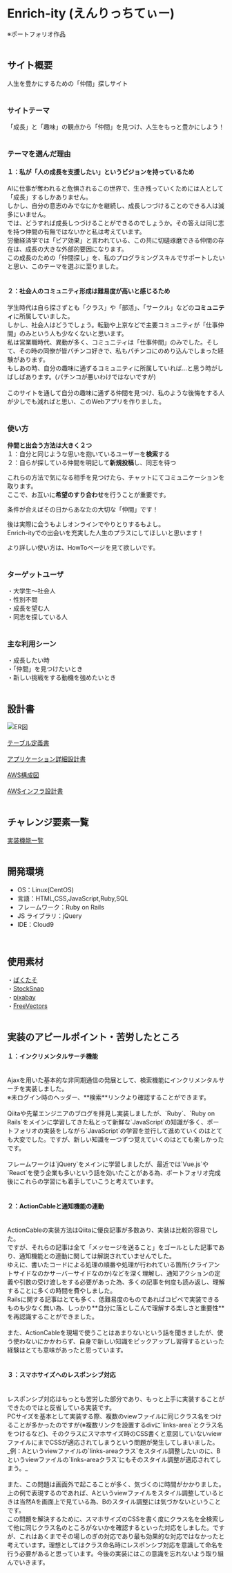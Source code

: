 # Enrich-ity (えんりっちてぃー)
※ポートフォリオ作品
<br>
<br>

## サイト概要

人生を豊かにするための「仲間」探しサイト
<br>
<br>

### サイトテーマ

「成長」と「趣味」の観点から「仲間」を見つけ、人生をもっと豊かにしよう！
<br>
<br>

### テーマを選んだ理由

#### １：私が「人の成長を支援したい」というビジョンを持っているため

AIに仕事が奪われると危惧されるこの世界で、生き残っていくためには人として「成長」するしかありません。
<br>
しかし、自分の意志のみでなにかを継続し、成長しつづけることのできる人は滅多にいません。
<br>
では、どうすれば成長しつづけることができるのでしょうか。その答えは同じ志を持つ仲間の有無ではないかと私は考えています。
<br>
労働経済学では「ピア効果」と言われている、この共に切磋琢磨できる仲間の存在は、成長の大きな外部的要因になります。
<br>
この成長のための「仲間探し」を、私のプログラミングスキルでサポートしたいと思い、このテーマを選ぶに至りました。
<br>
<br>

#### ２：社会人のコミュニティ形成は難易度が高いと感じるため

学生時代は自ら探さずとも「クラス」や「部活」、「サークル」などの**コミュニティ**に所属していました。
<br>
しかし、社会人はどうでしょう。転勤や上京などで主要コミュニティが「仕事仲間」のみという人も少なくないと思います。
<br>
私は営業職時代、異動が多く、コミュニティは「仕事仲間」のみでした。そして、その時の同僚が皆パチンコ好きで、私もパチンコにのめり込んでしまった経験があります。
<br>
もしあの時、自分の趣味に通ずるコミュニティに所属していれば...と思う時がしばしばあります。(パチンコが悪いわけではないですが)
<br>
<br>
このサイトを通して自分の趣味に通ずる仲間を見つけ、私のような後悔をする人が少しでも減ればと思い、このWebアプリを作りました。
<br>
<br>

### 使い方

**仲間と出会う方法は大きく２つ**
<br>
１：自分と同じような思いを抱いているユーザーを**検索**する
<br>
２：自らが探している仲間を明記して**新規投稿**し、同志を待つ


これらの方法で気になる相手を見つけたら、チャットにてコミュニケーションを取ります。
<br>
ここで、お互いに**希望のすり合わせ**を行うことが重要です。

条件が合えばその日からあなたの大切な「仲間」です！

後は実際に会うもよしオンラインでやりとりするもよし。
<br>
Enrich-ityでの出会いを充実した人生のプラスにしてほしいと思います！

より詳しい使い方は、HowToページを見て欲しいです。
<br>
<br>

### ターゲットユーザ

・大学生〜社会人
<br>
・性別不問
<br>
・成長を望む人
<br>
・同志を探している人
<br>
<br>

### 主な利用シーン

・成長したい時
<br>
・「仲間」を見つけたいとき
<br>
・新しい挑戦をする動機を強めたいとき
<br>
<br>

## 設計書

![ER図](https://user-images.githubusercontent.com/65483033/116206141-77ef8780-a779-11eb-9425-73b2eb3d0ee7.png)
<br>
<br>
[テーブル定義書](https://docs.google.com/spreadsheets/d/1YgOBLgpdU9jex5Q32fSng10eN3muoxe-w-8gzkpTG7c/edit#gid=1247326819)
<br>
<br>
[アプリケーション詳細設計書](https://docs.google.com/spreadsheets/d/1GfmoIgWYWwRi0FsoZoKnm0xGThhiSfdfCTNaqozyDP4/edit#gid=1224226657)
<br>
<br>
[AWS構成図](https://user-images.githubusercontent.com/65483033/118254555-2fa8c700-b4e6-11eb-82f0-6862ce2f09fd.png)
<br>
<br>
[AWSインフラ設計書](https://docs.google.com/spreadsheets/d/1IHKD7vsht5Z17kucgRij2zv9GGeylAUiZX0q9JfbjEU/edit#gid=400780309)
<br>
<br>
## チャレンジ要素一覧

[実装機能一覧](https://docs.google.com/spreadsheets/d/1R0m2ik__0ZudC0S6QdJczHlEcfyxd7Cc7yBdT_-YnA8/edit#gid=0)
<br>
<br>

## 開発環境

- OS：Linux(CentOS)
- 言語：HTML,CSS,JavaScript,Ruby,SQL
- フレームワーク：Ruby on Rails
- JS ライブラリ：jQuery
- IDE：Cloud9

<br>

## 使用素材

・[ぱくたそ](https://www.pakutaso.com/)
<br>
・[StockSnap](https://stocksnap.io/)
<br>
・[pixabay](https://pixabay.com/ja/)
<br>
・[FreeVectors](https://www.freepik.com/)
<br>
<br>

## 実装のアピールポイント・苦労したところ

#### １：インクリメンタルサーチ機能
<br>
Ajaxを用いた基本的な非同期通信の発展として、検索機能にインクリメンタルサーチを実装しました。
<br>
※未ログイン時のヘッダー、**検索**リンクより確認することができます。
<br>
<br>
Qiitaや先輩エンジニアのブログを拝見し実装しましたが、`Ruby`、`Ruby on Rails`をメインに学習してきた私とって新鮮な`JavaScript`の知識が多く、ポートフォリオの実装をしながら`JavaScript`の学習を並行して進めていくのはとても大変でした。ですが、新しい知識を一つずつ覚えていくのはとても楽しかったです。
<br>
<br>
フレームワークは`jQuery`をメインに学習しましたが、最近では`Vue.js`や`React`を使う企業も多いという話を効いたことがある為、ポートフォリオ完成後にこれらの学習にも着手していこうと考えています。
<br>
<br>

#### ２：ActionCableと通知機能の連動
<br>
ActionCableの実装方法はQiitaに優良記事が多数あり、実装は比較的容易でした。
<br>
ですが、それらの記事は全て「メッセージを送ること」をゴールとした記事であり、通知機能との連動に関しては解説されていませんでした。
<br>
ゆえに、書いたコードによる処理の順番や処理が行われている箇所(クライアントサイドなのかサーバーサイドなのか)などを深く理解し、通知アクションの定義や引数の受け渡しをする必要があった為、多くの記事を何度も読み返し、理解することに多くの時間を費やしました。
<br>
Railsに関する記事はとても多く、低難易度のものであればコピペで実装できるものも少なく無い為、しっかり**自分に落としこんで理解する楽しさと重要性**を再認識することができました。
<br>
<br>
また、ActionCableを現場で使うことはあまりないという話を聞きましたが、使う使わないにかかわらず、自身で新しい知識をピックアップし習得するといった経験はとても意味があったと思っています。
<br>
<br>

#### ３：スマホサイズへのレスポンシブ対応
<br>
レスポンシブ対応はもっとも苦労した部分であり、もっと上手に実装することができたのではと反省している実装です。
<br>
PCサイズを基本として実装する際、複数のviewファイルに同じクラス名をつけることが多かったのですが(※複数リンクを設置するdivに`links-area`とクラス名をつけるなど)、そのクラスにスマホサイズ時のCSS書くと意図していないviewファイルにまでCSSが適応されてしまうという問題が発生してしまいました。
<br>
_例：Aというviewファイルの`links-areaクラス`をスタイル調整したいのに、Bというviewファイルの`links-areaクラス`にもそのスタイル調整が適応されてしまう。_
<br>
<br>
また、この問題は画面外で起こることが多く、気づくのに時間がかかりました。上の例で表現するのであれば、Aというviewファイルをスタイル調整しているときは当然Aを画面上で見ている為、Bのスタイル調整には気づかないということです。
<br>
この問題を解決するために、スマホサイズのCSSを書く度にクラス名を全検索して他に同じクラス名のところがないかを確認するといった対応をしました。ですが、これはあくまでその場しのぎの対応であり最も効果的な対応ではなかったと考えています。理想としてはクラス命名時にレスポンシブ対応を意識して命名を行う必要があると思っています。今後の実装にはこの意識を忘れないよう取り組んでいきます。
<br>